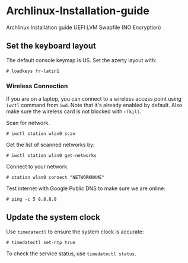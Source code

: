 # Archlinux-Installation-guide
Archlinux Installation guide UEFI LVM Swapfile (NO Encryption)

## Set the keyboard layout

The default console keymap is US. Set the azerty layout with:

```
# loadkeys fr-latin1
```

### Wireless Connection

If you are on a laptop, you can connect to a wireless access point using `iwctl` command from `iwd`. Note that it's already enabled by default. Also make sure the wireless card is not blocked with `rfkill`.

Scan for network.

```
# iwctl station wlan0 scan
```

Get the list of scanned networks by:

```
# iwctl station wlan0 get-networks
```

Connect to your network.

```
# station wlan0 connect "NETWORKNAME"
```

Test internet with Google Public DNS to make sure we are online:

```
# ping -c 5 8.8.8.8
``` 


## Update the system clock

Use `timedatectl` to ensure the system clock is accurate:

```
# timedatectl set-ntp true
```

To check the service status, use `timedatectl status`.
